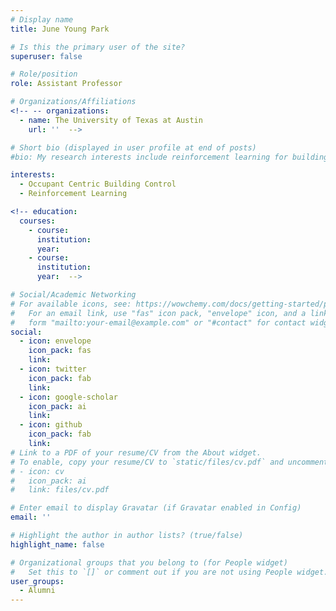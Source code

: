 ```yaml
---
# Display name
title: June Young Park

# Is this the primary user of the site?
superuser: false

# Role/position
role: Assistant Professor

# Organizations/Affiliations
<!-- -- organizations:
  - name: The University of Texas at Austin
    url: ''  -->

# Short bio (displayed in user profile at end of posts)
#bio: My research interests include reinforcement learning for buildings and smart cities.

interests:
  - Occupant Centric Building Control
  - Reinforcement Learning

<!-- education:
  courses:
    - course: 
      institution: 
      year: 
    - course: 
      institution: 
      year:  -->

# Social/Academic Networking
# For available icons, see: https://wowchemy.com/docs/getting-started/page-builder/#icons
#   For an email link, use "fas" icon pack, "envelope" icon, and a link in the
#   form "mailto:your-email@example.com" or "#contact" for contact widget.
social:
  - icon: envelope
    icon_pack: fas
    link: 
  - icon: twitter
    icon_pack: fab
    link: 
  - icon: google-scholar
    icon_pack: ai
    link: 
  - icon: github
    icon_pack: fab
    link: 
# Link to a PDF of your resume/CV from the About widget.
# To enable, copy your resume/CV to `static/files/cv.pdf` and uncomment the lines below.
# - icon: cv
#   icon_pack: ai
#   link: files/cv.pdf

# Enter email to display Gravatar (if Gravatar enabled in Config)
email: ''

# Highlight the author in author lists? (true/false)
highlight_name: false

# Organizational groups that you belong to (for People widget)
#   Set this to `[]` or comment out if you are not using People widget.
user_groups:
  - Alumni
---
```

